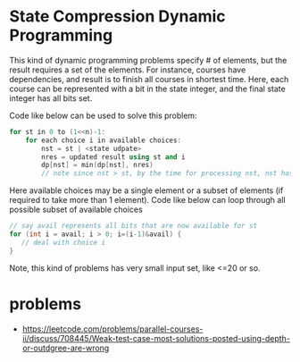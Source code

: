 # State Compression Dynamic Programming

This kind of dynamic programming problems specify # of elements, but the result requires a set of the elements. 
For instance, courses have dependencies, and result is to finish all courses in shortest time. Here, each course 
can be represented with a bit in the state integer, and the final state integer has all bits set.

Code like below can be used to solve this problem:
```c++
for st in 0 to (1<<n)-1:
    for each choice i in available choices:
        nst = st | <state udpate>
        nres = updated result using st and i
        dp[nst] = min(dp[nst], nres)
        // note since nst > st, by the time for processing nst, nst has been updated by every situation that leads to it
```


Here available choices may be a single element or a subset of elements (if required to take more than 1 element).
Code like below can loop through all possible subset of available choices
```c++
// say avail represents all bits that are now available for st
for (int i = avail; i > 0; i=(i-1)&avail) {
   // deal with choice i
}
```

Note, this kind of problems has very small input set, like <=20 or so.

# problems
* https://leetcode.com/problems/parallel-courses-ii/discuss/708445/Weak-test-case-most-solutions-posted-using-depth-or-outdgree-are-wrong
